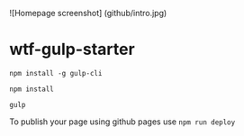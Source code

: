 ![Homepage screenshot] (github/intro.jpg)

# wtf-gulp-starter

`npm install -g gulp-cli`

`npm install`

`gulp`

To publish your page using github pages use `npm run deploy`
